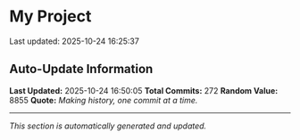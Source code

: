 # My Project


Last updated: 2025-10-24 16:25:37
















































































































































































































































































## Auto-Update Information

**Last Updated:** 2025-10-24 16:50:05
**Total Commits:** 272
**Random Value:** 8855
**Quote:** _Making history, one commit at a time._

---
_This section is automatically generated and updated._
